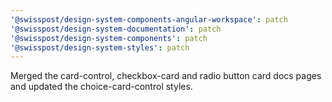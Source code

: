```yaml
---
'@swisspost/design-system-components-angular-workspace': patch
'@swisspost/design-system-documentation': patch
'@swisspost/design-system-components': patch
'@swisspost/design-system-styles': patch
---
```


Merged the card-control, checkbox-card and radio button card docs pages and updated the choice-card-control styles.

